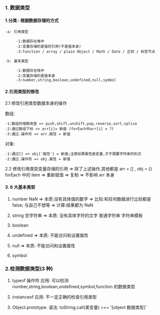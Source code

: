 ### 1. 数据类型

#### 1.分类 : 根据数据存储的方式

    -a: 引用类型

         -1:数据存在堆中
         -2:变量存储的是值的引用(不是值本身)
         -3:function / array / plain Object / Math / Date / 正则 / 标签节点

    -b: 基本类型

         -1:数据存在栈中
         -2:变量存储的是值本身
         -3:number,string,boolean,undefined,null,symbol

#### 2.引用类型的修改

2.1 修改引用类型数据本身的操作

数组:

    -1:数组的增删改查 => push,shift,unshift,pop,reverse,sort,splice
    -2:通过数组下标 => arr[i]= 新值 (forEach中arr[i] = ?)
    -3:通过.操作符 => arr.属性 = 新值

对象:

    -1:通过[] => obj['属性'] = 新值;注意如果属性是变量,才不需要字符串的形式
    -2:通过.操作符 => obj.属性 = 新值

2.2 修改引用类型变量存储的引用
=> 除了上述操作,其他都是
arr = [] , obj = {}
forEach 中的 item => 重新赋值 => 复制 => 不影响 arr 本身

#### 3. 6 大基本类型

1. number
   NaN
   => 本质:没有具体值的数字
   => 比较:和任何数据进行比较都是 false; 与自己不想等
   => 计算:结果都为 NaN

2. string
   空字符串
   => 本质: 没有具体字符的文字
   普通字符串
   字符串模板
3. boolean
4. undefined
   => 本质: 不能访问和设置属性
5. null
   => 本质: 不能访问和设置属性
6. symbol

### 2.检测数据类型(3 种)

1. typeof 操作符
   应用: 可以检测 number,string,boolean,undefined,symbol,function 的数据类型

2. instanceof
   应用: 不一定正确的检查引用类型

3. Object.prototype.
   语法: toString.call(某变量) === '[objevt 数据类型]'
